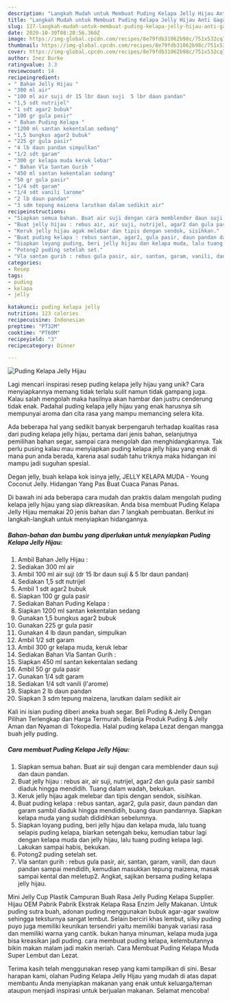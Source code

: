 ```yaml
---
description: "Langkah Mudah untuk Membuat Puding Kelapa Jelly Hijau Anti Gagal"
title: "Langkah Mudah untuk Membuat Puding Kelapa Jelly Hijau Anti Gagal"
slug: 127-langkah-mudah-untuk-membuat-puding-kelapa-jelly-hijau-anti-gagal
date: 2020-10-30T08:28:56.360Z
image: https://img-global.cpcdn.com/recipes/8e79fdb31062b98c/751x532cq70/puding-kelapa-jelly-hijau-foto-resep-utama.jpg
thumbnail: https://img-global.cpcdn.com/recipes/8e79fdb31062b98c/751x532cq70/puding-kelapa-jelly-hijau-foto-resep-utama.jpg
cover: https://img-global.cpcdn.com/recipes/8e79fdb31062b98c/751x532cq70/puding-kelapa-jelly-hijau-foto-resep-utama.jpg
author: Inez Burke
ratingvalue: 3.3
reviewcount: 14
recipeingredient:
- " Bahan Jelly Hijau "
- "300 ml air"
- "100 ml air suji dr 15 lbr daun suji  5 lbr daun pandan"
- "1,5 sdt nutrijel"
- "1 sdt agar2 bubuk"
- "100 gr gula pasir"
- " Bahan Puding Kelapa "
- "1200 ml santan kekentalan sedang"
- "1,5 bungkus agar2 bubuk"
- "225 gr gula pasir"
- "4 lb daun pandan simpulkan"
- "1/2 sdt garam"
- "300 gr kelapa muda keruk lebar"
- " Bahan Vla Santan Gurih "
- "450 ml santan kekentalan sedang"
- "50 gr gula pasir"
- "1/4 sdt garam"
- "1/4 sdt vanili larome"
- "2 lb daun pandan"
- "3 sdm tepung maizena larutkan dalam sedikit air"
recipeinstructions:
- "Siapkan semua bahan. Buat air suji dengan cara memblender daun suji dan daun pandan."
- "Buat jelly hijau : rebus air, air suji, nutrijel, agar2 dan gula pasir sambil diaduk hingga mendidih. Tuang dalam wadah, bekukan."
- "Keruk jelly hijau agak melebar dan tipis dengan sendok, sisihkan."
- "Buat puding kelapa : rebus santan, agar2, gula pasir, daun pandan dan garam sambil diaduk hingga mendidih, buang daun pandannya. Siapkan kelapa muda yang sudah dididihkan sebelumnya."
- "Siapkan loyang puding, beri jelly hijau dan kelapa muda, lalu tuang selapis puding kelapa, biarkan setengah beku, kemudian tabur lagi dengan kelapa muda dan jelly hijau, lalu tuang puding kelapa lagi. Lakukan sampai habis, bekukan."
- "Potong2 puding setelah set."
- "Vla santan gurih : rebus gula pasir, air, santan, garam, vanili, dan daun pandan sampai mendidih, kemudian masukkan tepung maizena, masak sampai kental dan meletup2. Angkat, sajikan bersama puding kelapa jelly hijau."
categories:
- Resep
tags:
- puding
- kelapa
- jelly

katakunci: puding kelapa jelly 
nutrition: 123 calories
recipecuisine: Indonesian
preptime: "PT32M"
cooktime: "PT60M"
recipeyield: "3"
recipecategory: Dinner

---
```



![Puding Kelapa Jelly Hijau](https://img-global.cpcdn.com/recipes/8e79fdb31062b98c/751x532cq70/puding-kelapa-jelly-hijau-foto-resep-utama.jpg)

Lagi mencari inspirasi resep puding kelapa jelly hijau yang unik? Cara menyiapkannya memang tidak terlalu sulit namun tidak gampang juga. Kalau salah mengolah maka hasilnya akan hambar dan justru cenderung tidak enak. Padahal puding kelapa jelly hijau yang enak harusnya sih mempunyai aroma dan cita rasa yang mampu memancing selera kita.

Ada beberapa hal yang sedikit banyak berpengaruh terhadap kualitas rasa dari puding kelapa jelly hijau, pertama dari jenis bahan, selanjutnya pemilihan bahan segar, sampai cara mengolah dan menghidangkannya. Tak perlu pusing kalau mau menyiapkan puding kelapa jelly hijau yang enak di mana pun anda berada, karena asal sudah tahu triknya maka hidangan ini mampu jadi suguhan spesial.

Degan jelly, buah kelapa kok isinya jelly, JELLY KELAPA MUDA - Young Coconut Jelly. Hidangan Yang Pas Buat Cuaca Panas Panas.


Di bawah ini ada beberapa cara mudah dan praktis dalam mengolah puding kelapa jelly hijau yang siap dikreasikan. Anda bisa membuat Puding Kelapa Jelly Hijau memakai 20 jenis bahan dan 7 langkah pembuatan. Berikut ini langkah-langkah untuk menyiapkan hidangannya.

<!--inarticleads1-->

##### Bahan-bahan dan bumbu yang diperlukan untuk menyiapkan Puding Kelapa Jelly Hijau:

1. Ambil  Bahan Jelly Hijau :
1. Sediakan 300 ml air
1. Ambil 100 ml air suji (dr 15 lbr daun suji &amp; 5 lbr daun pandan)
1. Sediakan 1,5 sdt nutrijel
1. Ambil 1 sdt agar2 bubuk
1. Siapkan 100 gr gula pasir
1. Sediakan  Bahan Puding Kelapa :
1. Siapkan 1200 ml santan kekentalan sedang
1. Gunakan 1,5 bungkus agar2 bubuk
1. Gunakan 225 gr gula pasir
1. Gunakan 4 lb daun pandan, simpulkan
1. Ambil 1/2 sdt garam
1. Ambil 300 gr kelapa muda, keruk lebar
1. Sediakan  Bahan Vla Santan Gurih :
1. Siapkan 450 ml santan kekentalan sedang
1. Ambil 50 gr gula pasir
1. Gunakan 1/4 sdt garam
1. Sediakan 1/4 sdt vanili (l&#39;arome)
1. Siapkan 2 lb daun pandan
1. Siapkan 3 sdm tepung maizena, larutkan dalam sedikit air


Kali ini isian puding diberi aneka buah segar. Beli Puding &amp; Jelly Dengan Pilihan Terlengkap dan Harga Termurah. Belanja Produk Puding &amp; Jelly Aman dan Nyaman di Tokopedia. Halal puding kelapa Lezat dengan mangga buah jelly puding. 

<!--inarticleads2-->

##### Cara membuat Puding Kelapa Jelly Hijau:

1. Siapkan semua bahan. Buat air suji dengan cara memblender daun suji dan daun pandan.
1. Buat jelly hijau : rebus air, air suji, nutrijel, agar2 dan gula pasir sambil diaduk hingga mendidih. Tuang dalam wadah, bekukan.
1. Keruk jelly hijau agak melebar dan tipis dengan sendok, sisihkan.
1. Buat puding kelapa : rebus santan, agar2, gula pasir, daun pandan dan garam sambil diaduk hingga mendidih, buang daun pandannya. Siapkan kelapa muda yang sudah dididihkan sebelumnya.
1. Siapkan loyang puding, beri jelly hijau dan kelapa muda, lalu tuang selapis puding kelapa, biarkan setengah beku, kemudian tabur lagi dengan kelapa muda dan jelly hijau, lalu tuang puding kelapa lagi. Lakukan sampai habis, bekukan.
1. Potong2 puding setelah set.
1. Vla santan gurih : rebus gula pasir, air, santan, garam, vanili, dan daun pandan sampai mendidih, kemudian masukkan tepung maizena, masak sampai kental dan meletup2. Angkat, sajikan bersama puding kelapa jelly hijau.


Mini Jelly Cup Plastik Campuran Buah Rasa Jelly Puding Kelapa Supplier. Hijau OEM Pabrik Pabrik Ekstrak Kelapa Rasa Enzim Jelly Makanan. Untuk puding sutra buah, adonan puding menggunakan bubuk agar-agar swalow sehingga teksturnya sangat lembut. Selain berciri khas lembut, silky puding puyo juga memiliki keunikan tersendiri yaitu memiliki banyak variasi rasa dan memiliki warna yang cantik. bukan hanya minuman, kelapa muda juga bisa kreasikan jadi puding. cara membuat puding kelapa, kelembutannya bikin makan malam jadi makin meriah. Cara Membuat Puding Kelapa Muda Super Lembut dan Lezat. 

Terima kasih telah menggunakan resep yang kami tampilkan di sini. Besar harapan kami, olahan Puding Kelapa Jelly Hijau yang mudah di atas dapat membantu Anda menyiapkan makanan yang enak untuk keluarga/teman ataupun menjadi inspirasi untuk berjualan makanan. Selamat mencoba!
